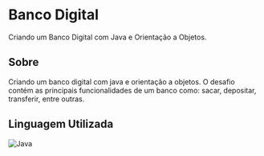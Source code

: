 # Banco Digital

Criando um Banco Digital com Java e Orientação a Objetos.

## Sobre

Criando um banco digital com java e orientação a objetos. O desafio contém as principais funcionalidades de um banco como: sacar, depositar, transferir, entre outras.

## Linguagem Utilizada

![Java](https://img.shields.io/badge/java-%23ED8B00.svg?style=for-the-badge&logo=openjdk&logoColor=white)
